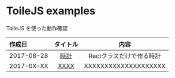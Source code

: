 # ToileJS examples
ToileJS を使った動作確認

|作成日|タイトル|内容|
|:--|:--:|:--:|
|2017-08-28|[時計](20170828.html)|Rectクラスだけで作る時計|
|2017-0X-XX|[XXXX](http://xxx)|XXXXXXXXXXXXXXXXXXXX|